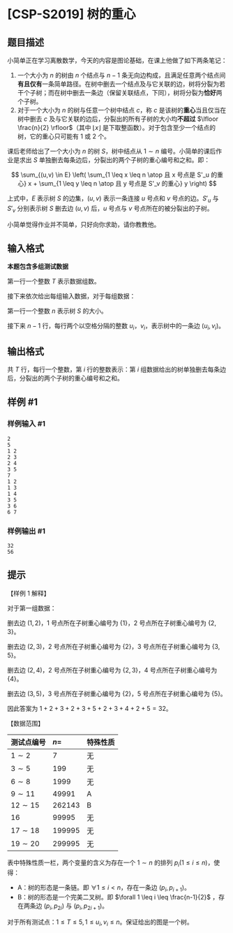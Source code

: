 # [CSP-S2019] 树的重心

## 题目描述

小简单正在学习离散数学，今天的内容是图论基础，在课上他做了如下两条笔记：
1. 一个大小为 $n$ 的树由 $n$ 个结点与 $n − 1$ 条无向边构成，且满足任意两个结点间**有且仅有**一条简单路径。在树中删去一个结点及与它关联的边，树将分裂为若干个子树；而在树中删去一条边（保留关联结点，下同），树将分裂为**恰好**两个子树。
2. 对于一个大小为 $n$ 的树与任意一个树中结点 $c$，称 $c$ 是该树的**重心**当且仅当在树中删去 $c$ 及与它关联的边后，分裂出的所有子树的大小均**不超过** $\lfloor \frac{n}{2} \rfloor$（其中 $\lfloor x \rfloor$ 是下取整函数）。对于包含至少一个结点的树，它的重心只可能有 1 或 2 个。

课后老师给出了一个大小为 $n$ 的树 $S$，树中结点从 $1 \sim n$ 编号。小简单的课后作业是求出 $S$ 单独删去每条边后，分裂出的两个子树的重心编号和之和。即：

$$
\sum_{(u,v) \in E} \left( \sum_{1 \leq x \leq n \atop 且 x 号点是 S'_u 的重心} x + \sum_{1 \leq y \leq n \atop 且 y 号点是 S'_v 的重心} y \right)
$$

上式中，$E$ 表示树 $S$ 的边集，$(u,v)$ 表示一条连接 $u$ 号点和 $v$ 号点的边。$S'_u$ 与 $S'_v$ 分别表示树 $S$ 删去边 $(u,v)$ 后，$u$ 号点与 $v$ 号点所在的被分裂出的子树。

小简单觉得作业并不简单，只好向你求助，请你教教他。


## 输入格式

**本题包含多组测试数据**

第一行一个整数 $T$ 表示数据组数。

接下来依次给出每组输入数据，对于每组数据：

第一行一个整数 $n$ 表示树 $S$ 的大小。

接下来 $n − 1$ 行，每行两个以空格分隔的整数 $u_i$，$v_i$，表示树中的一条边 $(u_i,v_i)$。

## 输出格式

共 $T$ 行，每行一个整数，第 $i$ 行的整数表示：第 $i$ 组数据给出的树单独删去每条边后，分裂出的两个子树的重心编号和之和。

## 样例 #1

### 样例输入 #1
```
2
5
1 2
2 3
2 4
3 5
7
1 2
1 3
1 4
3 5
3 6
6 7
```

### 样例输出 #1

```
32
56
```

## 提示

【样例 1 解释】

对于第一组数据：

删去边 $(1,2)$，1 号点所在子树重心编号为 $\{1\}$，2 号点所在子树重心编号为 $\{2,3\}$。

删去边 $(2,3)$，2 号点所在子树重心编号为 $\{2\}$，3 号点所在子树重心编号为 $\{3,5\}$。

删去边 $(2,4)$，2 号点所在子树重心编号为 $\{2,3\}$，4 号点所在子树重心编号为 $\{4\}$。

删去边 $(3,5)$，3 号点所在子树重心编号为 $\{2\}$，5 号点所在子树重心编号为 $\{5\}$。

因此答案为 $1 + 2 + 3 + 2 + 3 + 5 + 2 + 3 + 4 + 2 + 5 = 32$。

【数据范围】

| 测试点编号 | $n =$ | 特殊性质 |
| :----------- | :----------- | :----------- |
| $1 \sim 2$ | $7$ | 无 |
| $3 \sim 5$ | $199$ | 无 |
| $6 \sim 8$ | $1999$ | 无 |
| $9 \sim 11$ | $49991$ | A |
| $12 \sim 15$ | $262143$ | B |
| $16$ | $99995$ | 无 |
| $17 \sim 18$ | $199995$ | 无 |
| $19 \sim 20$ | $299995$ | 无 |


表中特殊性质一栏，两个变量的含义为存在一个 $1 \sim n$ 的排列  $p_i (1 \leq i \leq n)$，使得：
- A：树的形态是一条链。即 $\forall 1 \leq i \lt n$，存在一条边 $(p_i, p_{i + 1})$。
- B：树的形态是一个完美二叉树。即 $\forall 1 \leq i \leq \frac{n-1}{2}$ ，存在两条边 $(p_i, p_{2i})$ 与 $(p_i, p_{2i+1})$。

对于所有测试点：$1 \leq T \leq 5 , 1 \leq u_i,v_i \leq n$。保证给出的图是一个树。
